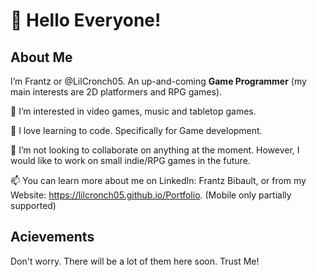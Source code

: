 <h1>👋 Hello Everyone!</h1>
<h2>About Me</h2>
I’m Frantz or @LilCronch05. An up-and-coming <b>Game Programmer</b> (my main interests are 2D platformers and RPG games). 

👀 I’m interested in video games, music and tabletop games.

🌱 I love learning to code. Specifically for Game development.

💞️ I’m not looking to collaborate on anything at the moment. However, I would like to work on small indie/RPG games in the future.

📫 You can learn more about me on LinkedIn: Frantz Bibault, or from my Website: https://lilcronch05.github.io/Portfolio. (Mobile only partially supported)

<h2>Acievements</h2>
Don't worry. There will be a lot of them here soon. Trust Me!

<!---
LilCronch05/LilCronch05 is a ✨ special ✨ repository because its `README.md` (this file) appears on your GitHub profile.
You can click the Preview link to take a look at your changes.
--->
